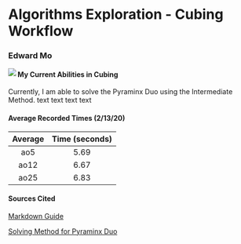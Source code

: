 # Algorithms Exploration - Cubing Workflow
### Edward Mo

<img align="left" src="https://a.allegroimg.com/s128/11e4a6/31c0f8e54666b6abc3ffb708b8b1">

#### My Current Abilities in Cubing
Currently, I am able to solve the Pyraminx Duo using the Intermediate Method.
text
text
text
text

#### Average Recorded Times (2/13/20)
|Average|Time (seconds)|
| :---: | :---: |
| ao5 | 5.69 |
| ao12 | 6.67 |
| ao25 | 6.83 |

#### Sources Cited
[Markdown Guide](https://guides.github.com/features/mastering-markdown/)

[Solving Method for Pyraminx Duo](https://www.youtube.com/watch?v=xRBGC4Bxv1w&feature=emb_title)
